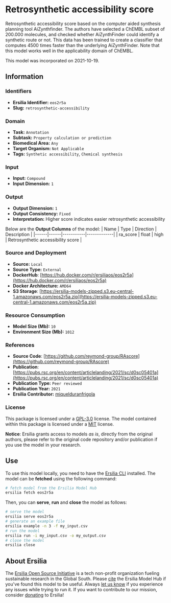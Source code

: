 # Retrosynthetic accessibility score

Retrosynthetic accessibility score based on the computer aided synthesis planning tool AiZynthfinder. The authors have selected a ChEMBL subset of 200.000 molecules, and checked whether AiZynthFinder could identify a synthetic route or not. This data has been trained to create a classifier that computes 4500 times faster than the underlying AiZynthFinder. Note that this model works well in the applicability domain of ChEMBL.

This model was incorporated on 2021-10-19.

## Information
### Identifiers
- **Ersilia Identifier:** `eos2r5a`
- **Slug:** `retrosynthetic-accessibility`

### Domain
- **Task:** `Annotation`
- **Subtask:** `Property calculation or prediction`
- **Biomedical Area:** `Any`
- **Target Organism:** `Not Applicable`
- **Tags:** `Synthetic accessibility`, `Chemical synthesis`

### Input
- **Input:** `Compound`
- **Input Dimension:** `1`

### Output
- **Output Dimension:** `1`
- **Output Consistency:** `Fixed`
- **Interpretation:** Higher score indicates easier retrosynthetic accessibility

Below are the **Output Columns** of the model:
| Name | Type | Direction | Description |
|------|------|-----------|-------------|
| ra_score | float | high | Retrosynthetic accessibility score |


### Source and Deployment
- **Source:** `Local`
- **Source Type:** `External`
- **DockerHub**: [https://hub.docker.com/r/ersiliaos/eos2r5a](https://hub.docker.com/r/ersiliaos/eos2r5a)
- **Docker Architecture:** `AMD64`
- **S3 Storage**: [https://ersilia-models-zipped.s3.eu-central-1.amazonaws.com/eos2r5a.zip](https://ersilia-models-zipped.s3.eu-central-1.amazonaws.com/eos2r5a.zip)

### Resource Consumption
- **Model Size (Mb):** `10`
- **Environment Size (Mb):** `1012`


### References
- **Source Code**: [https://github.com/reymond-group/RAscore](https://github.com/reymond-group/RAscore)
- **Publication**: [https://pubs.rsc.org/en/content/articlelanding/2021/sc/d0sc05401a](https://pubs.rsc.org/en/content/articlelanding/2021/sc/d0sc05401a)
- **Publication Type:** `Peer reviewed`
- **Publication Year:** `2021`
- **Ersilia Contributor:** [miquelduranfrigola](https://github.com/miquelduranfrigola)

### License
This package is licensed under a [GPL-3.0](https://github.com/ersilia-os/ersilia/blob/master/LICENSE) license. The model contained within this package is licensed under a [MIT](LICENSE) license.

**Notice**: Ersilia grants access to models _as is_, directly from the original authors, please refer to the original code repository and/or publication if you use the model in your research.


## Use
To use this model locally, you need to have the [Ersilia CLI](https://github.com/ersilia-os/ersilia) installed.
The model can be **fetched** using the following command:
```bash
# fetch model from the Ersilia Model Hub
ersilia fetch eos2r5a
```
Then, you can **serve**, **run** and **close** the model as follows:
```bash
# serve the model
ersilia serve eos2r5a
# generate an example file
ersilia example -n 3 -f my_input.csv
# run the model
ersilia run -i my_input.csv -o my_output.csv
# close the model
ersilia close
```

## About Ersilia
The [Ersilia Open Source Initiative](https://ersilia.io) is a tech non-profit organization fueling sustainable research in the Global South.
Please [cite](https://github.com/ersilia-os/ersilia/blob/master/CITATION.cff) the Ersilia Model Hub if you've found this model to be useful. Always [let us know](https://github.com/ersilia-os/ersilia/issues) if you experience any issues while trying to run it.
If you want to contribute to our mission, consider [donating](https://www.ersilia.io/donate) to Ersilia!
